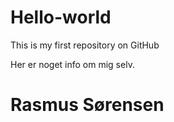 # Hello-world
This is my first repository on GitHub

Her er noget info om mig selv. 

<h1>Rasmus Sørensen</h1>
